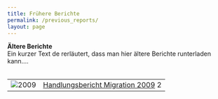```yaml
---
title: Frühere Berichte
permalink: /previous_reports/
layout: page
---
```


<b>Ältere Berichte</b>
<br>
Ein kurzer Text de rerläutert, dass man hier ältere Berichte runterladen kann....
<br>
<br>

<table>
  <tr>
    <td><img src="https://wohnungnds.github.io/IM_Site/assets/previous_reports/2009.png" alt="2009"></td><td><a href="https://wohnungnds.github.io/IM_Site/assets/previous_reports/IntegrationsberichtNiedersachsen2009.pdf" target="_blank">Handlungsbericht Migration 2009</a> 2</td>
  </tr>
  
</table>
